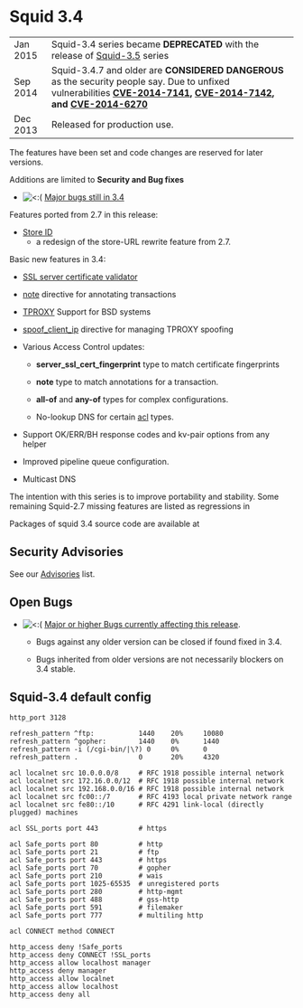 # Squid 3.4

|          |                                                                                                                                                                                                                                                                                                                                                 |
| -------- | ----------------------------------------------------------------------------------------------------------------------------------------------------------------------------------------------------------------------------------------------------------------------------------------------------------------------------------------------- |
| Jan 2015 | Squid-3.4 series became **DEPRECATED** with the release of [Squid-3.5](/Releases/Squid-3.5) series                                                                                                                                                                                                    |
| Sep 2014 | Squid-3.4.7 and older are **CONSIDERED DANGEROUS** as the security people say. Due to unfixed vulnerabilities **[CVE-2014-7141](http://www.squid-cache.org/Advisories/SQUID-2014_4.txt), [CVE-2014-7142](http://www.squid-cache.org/Advisories/SQUID-2014_4.txt), and [CVE-2014-6270](http://www.squid-cache.org/Advisories/SQUID-2014_3.txt)** |
| Dec 2013 | Released for production use.                                                                                                                                                                                                                                                                                                                    |

The features have been set and code changes are reserved for later
versions.

Additions are limited to **Security and Bug fixes**

  - ![\<:(](https://wiki.squid-cache.org/wiki/squidtheme/img/frown.png)
    [Major bugs still
    in 3.4](http://bugs.squid-cache.org/buglist.cgi?query_format=advanced&product=Squid&target_milestone=---&bug_status=UNCONFIRMED&bug_status=NEW&bug_status=ASSIGNED&bug_status=REOPENED&bug_severity=blocker&bug_severity=critical&bug_severity=major&emailtype1=substring&email1=&emailtype2=substring&email2=&bugidtype=include&order=bugs.bug_severity%2Cbugs.bug_id&chfieldto=Now&cmdtype=doit)

Features ported from 2.7 in this release:

  - [Store
    ID](/Features/StoreID)
    - a redesign of the store-URL rewrite feature from 2.7.

Basic new features in 3.4:

  - [SSL server certificate
    validator](/Features/SslServerCertValidator)

  - [note](http://www.squid-cache.org/Doc/config/note) directive for
    annotating transactions

  - [TPROXY](/Features/Tproxy4)
    Support for BSD systems

  - [spoof_client_ip](http://www.squid-cache.org/Doc/config/spoof_client_ip)
    directive for managing TPROXY spoofing

  - Various Access Control updates:
    
      - **server_ssl_cert_fingerprint** type to match certificate
        fingerprints
    
      - **note** type to match annotations for a transaction.
    
      - **all-of** and **any-of** types for complex configurations.
    
      - No-lookup DNS for certain
        [acl](http://www.squid-cache.org/Doc/config/acl) types.

  - Support OK/ERR/BH response codes and kv-pair options from any helper

  - Improved pipeline queue configuration.

  - Multicast DNS

The intention with this series is to improve portability and stability.
Some remaining Squid-2.7 missing features are listed as regressions in
[](http://www.squid-cache.org/Versions/v3/3.4/RELEASENOTES.html#ss5.1)

Packages of squid 3.4 source code are available at
[](http://www.squid-cache.org/Versions/v3/3.4/)

## Security Advisories

See our [Advisories](http://www.squid-cache.org/Advisories/) list.

## Open Bugs

  - ![\<:(](https://wiki.squid-cache.org/wiki/squidtheme/img/frown.png)
    [Major or higher Bugs currently affecting this
    release](http://bugs.squid-cache.org/buglist.cgi?bug_id_type=anyexact&bug_severity=blocker&bug_severity=critical&bug_severity=major&bug_status=UNCONFIRMED&bug_status=NEW&bug_status=ASSIGNED&bug_status=REOPENED&chfieldto=Now&product=Squid&query_format=advanced&columnlist=bug_severity%2Cversion%2Cop_sys%2Cshort_desc&order=version%20DESC%2Cbug_severity%2Cbug_id&o2=equals&v2=unspecified&f1=version&o1=lessthaneq&v1=3.4).
    
      - Bugs against any older version can be closed if found fixed in
        3.4.
    
      - Bugs inherited from older versions are not necessarily blockers
        on 3.4 stable.

## Squid-3.4 default config

    http_port 3128
    
    refresh_pattern ^ftp:           1440    20%     10080
    refresh_pattern ^gopher:        1440    0%      1440
    refresh_pattern -i (/cgi-bin/|\?) 0     0%      0
    refresh_pattern .               0       20%     4320
    
    acl localnet src 10.0.0.0/8     # RFC 1918 possible internal network
    acl localnet src 172.16.0.0/12  # RFC 1918 possible internal network
    acl localnet src 192.168.0.0/16 # RFC 1918 possible internal network
    acl localnet src fc00::/7       # RFC 4193 local private network range
    acl localnet src fe80::/10      # RFC 4291 link-local (directly plugged) machines
    
    acl SSL_ports port 443          # https
    
    acl Safe_ports port 80          # http
    acl Safe_ports port 21          # ftp
    acl Safe_ports port 443         # https
    acl Safe_ports port 70          # gopher
    acl Safe_ports port 210         # wais
    acl Safe_ports port 1025-65535  # unregistered ports
    acl Safe_ports port 280         # http-mgmt
    acl Safe_ports port 488         # gss-http
    acl Safe_ports port 591         # filemaker
    acl Safe_ports port 777         # multiling http
    
    acl CONNECT method CONNECT
    
    http_access deny !Safe_ports
    http_access deny CONNECT !SSL_ports
    http_access allow localhost manager
    http_access deny manager
    http_access allow localnet
    http_access allow localhost
    http_access deny all
